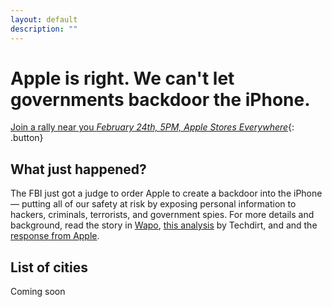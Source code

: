 ```yaml
---
layout: default
description: ""
---
```


# Apple is right. We can't let governments backdoor the iPhone.

[Join a rally near you _February 24th, 5PM, Apple Stores Everywhere_](https://www.facebook.com/events/1645036165762086/){: .button}

## What just happened?

The FBI just got a judge to order Apple to create a backdoor into the iPhone — putting all of our safety at risk by exposing personal information to hackers, criminals, terrorists, and government spies. For more details and background, read the story in [Wapo](https://www.washingtonpost.com/world/national-security/us-wants-apple-to-help-unlock-iphone-used-by-san-bernardino-shooter/2016/02/16/69b903ee-d4d9-11e5-9823-02b905009f99_story.html), [this analysis](https://www.techdirt.com/articles/20160216/17393733617/no-judge-did-not-just-order-apple-to-break-encryption-san-bernardino-shooters-iphone-to-create-new-backdoor.shtml) by Techdirt, and and the [response from Apple](http://www.apple.com/customer-letter/).

## List of cities

Coming soon
